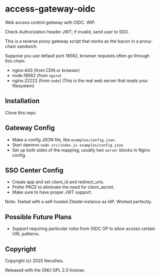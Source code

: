 # access-gateway-oidc


Web access control gateway with OIDC. WIP.

Check Authorization header JWT; if invalid, send user to SSO.

This is a reverse proxy gateway script that works as the bacon in a proxy-chain sandwich.

Suppose you use default port 18562, browser requests often go through this chain:

- nginx:443 (from CDN or browser)
- node:18562 (from `nginx`)
- nginx:22222 (from `node`) (This is the real web server that reads your filesystem)





## Installation

Clone this repo.




## Gateway Config

- Make a config JSON file, like `examples/config.json`.
- Start daemon `node src/index.js examples/config.json`.
- Set up both sides of the mapping; usually two `server` blocks in Nginx config.



## SSO Center Config

- Create app and set client_id and redirect_uris.
- Prefer PKCE to eliminate the need for client_secret.
- Make sure to have proper JWT support.

Note: Tested with a self-hosted Zitadel instance as IdP. Worked perfectly.



## Possible Future Plans

- Support requiring particular roles from OIDC OP to allow access certain URL patterns.




## Copyright

Copyright (c) 2025 Neruthes.

Released with the GNU GPL 2.0 license.


